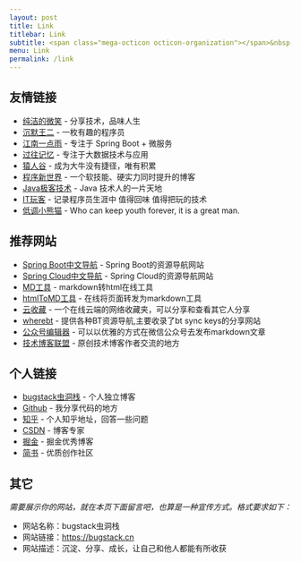 ```yaml
---
layout: post
title: Link
titlebar: Link
subtitle: <span class="mega-octicon octicon-organization"></span>&nbsp;&nbsp; Resource link
menu: Link
permalink: /link
---
```


## 友情链接

- [纯洁的微笑](http://www.ityouknow.com/) - 分享技术，品味人生
- [沉默王二](http://www.itwanger.com/) - 一枚有趣的程序员
- [江南一点雨](https://www.javaboy.org/) - 专注于 Spring Boot + 微服务
- [过往记忆](https://www.iteblog.com) - 专注于大数据技术与应用
- [猿人谷](http://www.yuanrengu.com/) - 成为大牛没有捷径，唯有积累
- [程序新世界](https://www.choupangxia.com) - 一个软技能、硬实力同时提升的博客
- [Java极客技术](http://www.justdojava.com) - Java 技术人的一片天地
- [IT玩客](https://www.91the.top) - 记录程序员生涯中 值得回味 值得把玩的技术
- [低调小熊猫](http://ilovey.live) - Who can keep youth forever, it is a great man.

## 推荐网站

- [Spring Boot中文导航](http://springboot.fun/) - Spring Boot的资源导航网站    
- [Spring Cloud中文导航](http://springcloud.fun/) - Spring Cloud的资源导航网站    
- [MD工具](https://mdnice.com/) - markdown转html在线工具  
- [htmlToMD工具](http://relatos.top/2md/) - 在线将页面转发为markdown工具  
- [云收藏](http://www.favorites.ren/) - 一个在线云端的网络收藏夹，可以分享和查看其它人分享
- [wherebt](http://wherebt.com/) - 提供各种BT资源导航,主要收录了bt sync keys的分享网站
- [公众号编辑器](http://md.ityouknow.com/) - 可以以优雅的方式在微信公众号去发布markdown文章
- [技术博客联盟](http://techblog.pub/) - 原创技术博客作者交流的地方


## 个人链接

- [bugstack虫洞栈](https://bugstack.com) - 个人独立博客
- [Github](https://github.com/fuzhengwei) -  我分享代码的地方
- [知乎](https://www.zhihu.com/people/fuzhengwei) - 个人知乎地址，回答一些问题
- [CSDN](https://bugstack.blog.csdn.net)  - 博客专家
- [掘金](https://juejin.im/user/5d1dd872f265da1bb31c569b) - 掘金优秀博客
- [简书](https://www.jianshu.com/u/6277de401399) - 优质创作社区

## 其它  

*需要展示你的网站，就在本页下面留言吧，也算是一种宣传方式。格式要求如下：*

- 网站名称：bugstack虫洞栈
- 网站链接：https://bugstack.cn
- 网站描述：沉淀、分享、成长，让自己和他人都能有所收获

